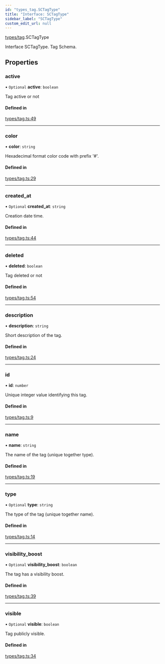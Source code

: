 ```yaml
---
id: "types_tag.SCTagType"
title: "Interface: SCTagType"
sidebar_label: "SCTagType"
custom_edit_url: null
---
```


[types/tag](../modules/types_tag).SCTagType

Interface SCTagType.
Tag Schema.

## Properties

### active

• `Optional` **active**: `boolean`

Tag active or not

#### Defined in

[types/tag.ts:49](https://github.com/selfcommunity/community-ui/blob/487fa8c/packages/sc-core/src/types/tag.ts#L49)

___

### color

• **color**: `string`

Hexadecimal format color code with prefix '#'.

#### Defined in

[types/tag.ts:29](https://github.com/selfcommunity/community-ui/blob/487fa8c/packages/sc-core/src/types/tag.ts#L29)

___

### created\_at

• `Optional` **created\_at**: `string`

Creation date time.

#### Defined in

[types/tag.ts:44](https://github.com/selfcommunity/community-ui/blob/487fa8c/packages/sc-core/src/types/tag.ts#L44)

___

### deleted

• **deleted**: `boolean`

Tag deleted or not

#### Defined in

[types/tag.ts:54](https://github.com/selfcommunity/community-ui/blob/487fa8c/packages/sc-core/src/types/tag.ts#L54)

___

### description

• **description**: `string`

Short description of the tag.

#### Defined in

[types/tag.ts:24](https://github.com/selfcommunity/community-ui/blob/487fa8c/packages/sc-core/src/types/tag.ts#L24)

___

### id

• **id**: `number`

Unique integer value identifying this tag.

#### Defined in

[types/tag.ts:9](https://github.com/selfcommunity/community-ui/blob/487fa8c/packages/sc-core/src/types/tag.ts#L9)

___

### name

• **name**: `string`

The name of the tag (unique together type).

#### Defined in

[types/tag.ts:19](https://github.com/selfcommunity/community-ui/blob/487fa8c/packages/sc-core/src/types/tag.ts#L19)

___

### type

• `Optional` **type**: `string`

The type of the tag (unique together name).

#### Defined in

[types/tag.ts:14](https://github.com/selfcommunity/community-ui/blob/487fa8c/packages/sc-core/src/types/tag.ts#L14)

___

### visibility\_boost

• `Optional` **visibility\_boost**: `boolean`

The tag has a visibility boost.

#### Defined in

[types/tag.ts:39](https://github.com/selfcommunity/community-ui/blob/487fa8c/packages/sc-core/src/types/tag.ts#L39)

___

### visible

• `Optional` **visible**: `boolean`

Tag publicly visible.

#### Defined in

[types/tag.ts:34](https://github.com/selfcommunity/community-ui/blob/487fa8c/packages/sc-core/src/types/tag.ts#L34)
